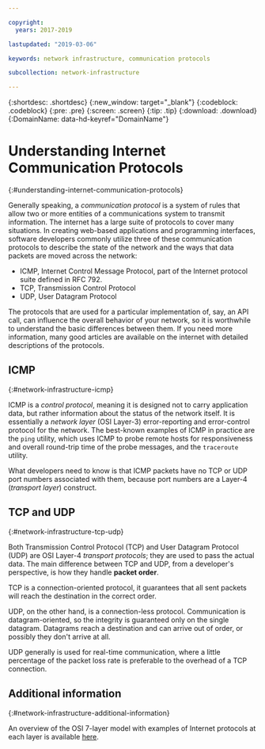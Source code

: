 ```yaml
---

copyright:
  years: 2017-2019

lastupdated: "2019-03-06"

keywords: network infrastructure, communication protocols 

subcollection: network-infrastructure

---
```


{:shortdesc: .shortdesc}
{:new_window: target="_blank"}
{:codeblock: .codeblock}
{:pre: .pre}
{:screen: .screen}
{:tip: .tip}
{:download: .download}
{:DomainName: data-hd-keyref="DomainName"}


# Understanding Internet Communication Protocols
{:#understanding-internet-communication-protocols}

Generally speaking, a _communication protocol_ is a system of rules that allow two or more entities of a communications system to transmit information. The internet has a large suite of protocols to cover many situations. In creating web-based applications and programming interfaces, software developers commonly utilize three of these communication protocols to describe the state of the network and the ways that data packets are moved across the network:

* ICMP, Internet Control Message Protocol, part of the Internet protocol suite defined in RFC 792.
* TCP, Transmission Control Protocol
* UDP, User Datagram Protocol

The protocols that are used for a particular implementation of, say, an API call, can influence the overall behavior of your network, so it is worthwhile to understand the basic differences between them. If you need more information, many good articles are available on the internet with detailed descriptions of the protocols. 

## ICMP
{:#network-infrastructure-icmp}

ICMP is a _control protocol_, meaning it is designed not to carry application data, but rather information about the status of the network itself. It is essentially a _network layer_ (OSI Layer-3) error-reporting and error-control protocol for the network. The best-known examples of ICMP in practice are the `ping` utility, which uses ICMP to probe remote hosts for responsiveness and overall round-trip time of the probe messages, and the `traceroute` utility.

What developers need to know is that ICMP packets have no TCP or UDP port numbers associated with them, because port numbers are a Layer-4 (_transport layer_) construct.

## TCP and UDP
{:#network-infrastructure-tcp-udp}

Both Transmission Control Protocol (TCP) and User Datagram Protocol (UDP) are OSI Layer-4 _transport protocols_; they are used to pass the actual data. The main difference between TCP and UDP, from a developer's perspective, is how they handle **packet order**. 

TCP is a connection-oriented protocol, it guarantees that all sent packets will reach the destination in the correct order.

UDP, on the other hand, is a connection-less protocol. Communication is datagram-oriented, so the integrity is guaranteed only on the single datagram. Datagrams reach a destination and can arrive out of order, or possibly they don't arrive at all. 

UDP  generally is used for real-time communication, where a little percentage of the packet loss rate is preferable to the overhead of a TCP connection.

## Additional information
{:#network-infrastructure-additional-information}

An overview of the OSI 7-layer model with examples of Internet protocols at each layer is available [here](https://www.webopedia.com/quick_ref/OSI_Layers.asp).
